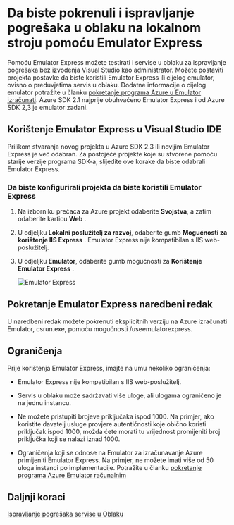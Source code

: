 <properties
   pageTitle="Da biste pokrenuli i ispravljanje pogrešaka u oblaku na lokalnom stroju pomoću Emulator Express | Microsoft Azure"
   description="Da biste pokrenuli i ispravljanje pogrešaka u oblaku na lokalnom stroju pomoću Emulator Express"
   services="visual-studio-online"
   documentationCenter="n/a"
   authors="TomArcher"
   manager="douge"
   editor="" />
<tags
   ms.service="visual-studio-online"
   ms.devlang="multiple"
   ms.topic="article"
   ms.tgt_pltfrm="multiple"
   ms.workload="na"
   ms.date="08/15/2016"
   ms.author="tarcher" />


# <a name="using-emulator-express-to-run-and-debug-a-cloud-service-on-a-local-machine"></a>Da biste pokrenuli i ispravljanje pogrešaka u oblaku na lokalnom stroju pomoću Emulator Express

Pomoću Emulator Express možete testirati i servise u oblaku za ispravljanje pogrešaka bez izvođenja Visual Studio kao administrator. Možete postaviti projekta postavke da biste koristili Emulator Express ili cijelog emulator, ovisno o preduvjetima servis u oblaku. Dodatne informacije o cijelog emulator potražite u članku [pokretanje programa Azure u Emulator izračunati](./storage/storage-use-emulator.md). Azure SDK 2.1 najprije obuhvaćeno Emulator Express i od Azure SDK 2,3 je emulator zadani.

## <a name="using-emulator-express-in-the-visual-studio-ide"></a>Korištenje Emulator Express u Visual Studio IDE

Prilikom stvaranja novog projekta u Azure SDK 2.3 ili novijim Emulator Express je već odabran. Za postojeće projekte koje su stvorene pomoću starije verzije programa SDK-a, slijedite ove korake da biste odabrali Emulator Express.

### <a name="to-configure-a-project-to-use-emulator-express"></a>Da biste konfigurirali projekta da biste koristili Emulator Express

1. Na izborniku prečaca za Azure projekt odaberite **Svojstva**, a zatim odaberite karticu **Web** .

1. U odjeljku **Lokalni poslužitelj za razvoj**, odaberite gumb **Mogućnosti za korištenje IIS Express** . Emulator Express nije kompatibilan s IIS web-poslužitelj.

1. U odjeljku **Emulator**, odaberite gumb mogućnosti za **Korištenje Emulator Express** .

    ![Emulator Express](./media/vs-azure-tools-emulator-express-debug-run/IC673363.gif)

## <a name="launching-emulator-express-at-a-command-prompt"></a>Pokretanje Emulator Express naredbeni redak

U naredbeni redak možete pokrenuti eksplicitnih verziju na Azure izračunati Emulator, csrun.exe, pomoću mogućnosti /useemulatorexpress.

## <a name="limitations"></a>Ograničenja

Prije korištenja Emulator Express, imajte na umu nekoliko ograničenja:

- Emulator Express nije kompatibilan s IIS web-poslužitelj.

- Servis u oblaku može sadržavati više uloge, ali ulogama ograničeno je na jednu instancu.

- Ne možete pristupiti brojeve priključaka ispod 1000. Na primjer, ako koristite davatelj usluge provjere autentičnosti koje obično koristi priključak ispod 1000, možda ćete morati tu vrijednost promijeniti broj priključka koji se nalazi iznad 1000.

- Ograničenja koji se odnose na Emulator za izračunavanje Azure primijeniti Emulator Express. Na primjer, ne možete imati više od 50 uloga instanci po implementacije. Potražite u članku [pokretanje programa Azure Emulator računalnim](http://go.microsoft.com/fwlink/p/?LinkId=623050)

## <a name="next-steps"></a>Daljnji koraci

[Ispravljanje pogrešaka servise u Oblaku](https://msdn.microsoft.com/library/azure/ee405479.aspx)
